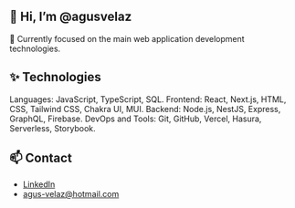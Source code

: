 ## 👋 Hi, I’m @agusvelaz

👀 Currently focused on the main web application development technologies.

## ✨ Technologies 
Languages: JavaScript, TypeScript, SQL.
Frontend: React, Next.js, HTML, CSS, Tailwind CSS, Chakra UI, MUI.
Backend: Node.js, NestJS, Express, GraphQL, Firebase.
DevOps and Tools: Git, GitHub, Vercel, Hasura, Serverless, Storybook.


## 📫 Contact
- [LinkedIn](https://www.linkedin.com/in/agusvelaz)
- agus-velaz@hotmail.com

